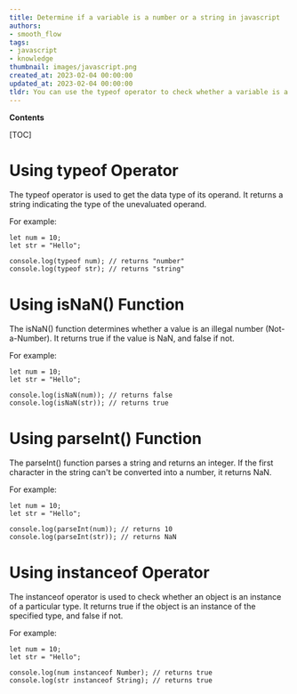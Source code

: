 ```yaml
---
title: Determine if a variable is a number or a string in javascript
authors:
- smooth_flow
tags:
- javascript
- knowledge
thumbnail: images/javascript.png
created_at: 2023-02-04 00:00:00
updated_at: 2023-02-04 00:00:00
tldr: You can use the typeof operator to check whether a variable is a number or a string in JavaScript.
---
```


**Contents**

[TOC]

# Using typeof Operator
The typeof operator is used to get the data type of its operand. It returns a string indicating the type of the unevaluated operand.

For example:

```
let num = 10;
let str = "Hello";

console.log(typeof num); // returns "number"
console.log(typeof str); // returns "string"
```

# Using isNaN() Function
The isNaN() function determines whether a value is an illegal number (Not-a-Number). It returns true if the value is NaN, and false if not.

For example:

```
let num = 10;
let str = "Hello";

console.log(isNaN(num)); // returns false
console.log(isNaN(str)); // returns true
```

# Using parseInt() Function
The parseInt() function parses a string and returns an integer. If the first character in the string can't be converted into a number, it returns NaN.

For example:

```
let num = 10;
let str = "Hello";

console.log(parseInt(num)); // returns 10
console.log(parseInt(str)); // returns NaN
```

# Using instanceof Operator
The instanceof operator is used to check whether an object is an instance of a particular type. It returns true if the object is an instance of the specified type, and false if not.

For example:

```
let num = 10;
let str = "Hello";

console.log(num instanceof Number); // returns true
console.log(str instanceof String); // returns true
```
